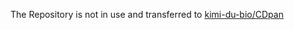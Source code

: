 The Repository is not in use and transferred to [kimi-du-bio/CDpan](https://github.com/kimi-du-bio/CDpan)
